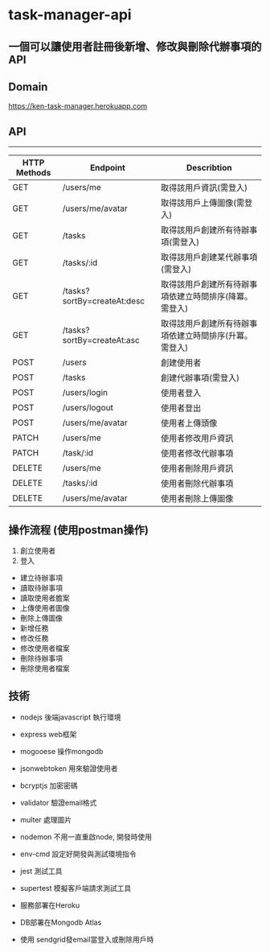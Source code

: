 # task-manager-api

## 一個可以讓使用者註冊後新增、修改與刪除代辦事項的API

## Domain
https://ken-task-manager.herokuapp.com

## API
-------------------
|    HTTP Methods | Endpoint                   | Describtion            |
| ----------------| ---------------------------|------------------------
| GET             | /users/me                  | 取得該用戶資訊(需登入)
| GET             | /users/me/avatar           | 取得該用戶上傳圖像(需登入)
| GET             | /tasks                     | 取得該用戶創建所有待辦事項(需登入)
| GET             | /tasks/:id                 | 取得該用戶創建某代辦事項(需登入)
| GET             | /tasks?sortBy=createAt:desc| 取得該用戶創建所有待辦事項依建立時間排序(降冪。需登入)
| GET             | /tasks?sortBy=createAt:asc | 取得該用戶創建所有待辦事項依建立時間排序(升冪。需登入)
| POST            | /users                     | 創建使用者
| POST            | /tasks                     | 創建代辦事項(需登入)
| POST            | /users/login               | 使用者登入
| POST            | /users/logout              | 使用者登出
| POST            | /users/me/avatar           | 使用者上傳頭像
| PATCH           | /users/me                  | 使用者修改用戶資訊
| PATCH           | /task/:id                  | 使用者修改代辦事項
| DELETE          | /users/me                  | 使用者刪除用戶資訊
| DELETE          | /tasks/:id                 | 使用者刪除代辦事項
| DELETE          | /users/me/avatar           | 使用者刪除上傳圖像

## 操作流程 (使用postman操作)
1. 創立使用者
2. 登入
* 建立待辦事項
* 讀取待辦事項
* 讀取使用者膽案
* 上傳使用者圖像
* 刪除上傳圖像
* 新增任務
* 修改任務
* 修改使用者檔案
* 刪除待辦事項
* 刪除使用者檔案

## 技術
* nodejs 後端javascript 執行環境
* express web框架
* mogooese 操作mongodb
* jsonwebtoken 用來驗證使用者
* bcryptjs 加密密碼
* validator 驗證email格式
* multer 處理圖片

* nodemon 不用一直重啟node, 開發時使用
* env-cmd 設定好開發與測試環境指令
* jest 測試工具
* supertest 模擬客戶端請求測試工具

* 服務部署在Heroku
* DB部署在Mongodb Atlas
* 使用 sendgrid發email當登入或刪除用戶時
